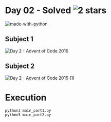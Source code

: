 # Day 02 - Solved  ![2 stars](https://user-images.githubusercontent.com/43185740/69956924-b2f87780-1501-11ea-836f-aba2aa115e44.png)
[![made-with-python](https://img.shields.io/badge/Made%20with-Python-1f425f.svg)](https://www.python.org/)

## Subject 1
![Day 2 - Advent of Code 2019](https://user-images.githubusercontent.com/43185740/70266459-cecb7a00-179c-11ea-96ea-9b36820fa98d.png)

## Subject 2
![Day 2 - Advent of Code 2019 (1)](https://user-images.githubusercontent.com/43185740/70266498-e145b380-179c-11ea-83e9-a88d9cc3379c.png)

# Execution
``` 
python3 main_part1.py
python3 main_part2.py
```
